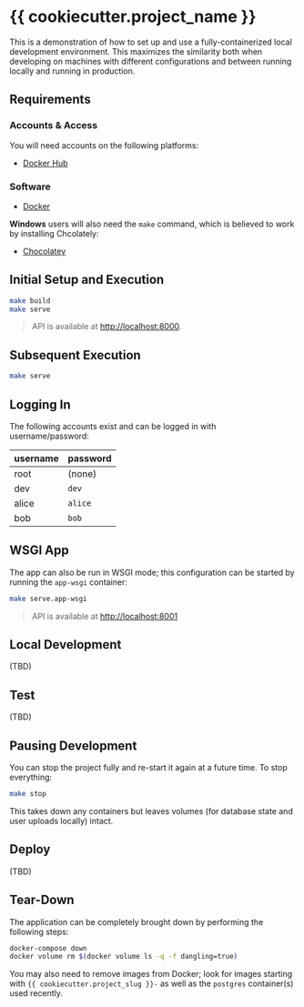 # {{ cookiecutter.project_name }}

This is a demonstration of how to set up and use a fully-containerized local development environment. This maximizes the similarity both when developing on machines with different configurations and between running locally and running in production.

## Requirements

### Accounts & Access

You will need accounts on the following platforms:

-   [Docker Hub](https://hub.docker.com/)

### Software

-   [Docker](https://www.docker.com/get-docker/)

**Windows** users will also need the `make` command, which is believed to work by installing Chcolately:

-   [Chocolatey](https://chocolatey.org/install)

## Initial Setup and Execution

```bash
make build
make serve
```

> API is available at <http://localhost:8000>.

## Subsequent Execution

```bash
make serve
```

## Logging In

The following accounts exist and can be logged in with username/password:

| username | password |
| -------- | -------- |
| root     | (none)   |
| dev      | `dev`    |
| alice    | `alice`  |
| bob      | `bob`    |

## WSGI App

The app can also be run in WSGI mode; this configuration can be started by running the `app-wsgi` container:

```bash
make serve.app-wsgi
```

> API is available at <http://localhost:8001>

## Local Development

(TBD)

## Test

(TBD)

## Pausing Development

You can stop the project fully and re-start it again at a future time. To stop everything:

```bash
make stop
```

This takes down any containers but leaves volumes (for database state and user uploads locally) intact.

## Deploy

(TBD)

## Tear-Down

The application can be completely brought down by performing the following steps:

```bash
docker-compose down
docker volume rm $(docker volume ls -q -f dangling=true)
```

You may also need to remove images from Docker; look for images starting with `{{ cookiecutter.project_slug }}-` as well as the `postgres` container(s) used recently.

